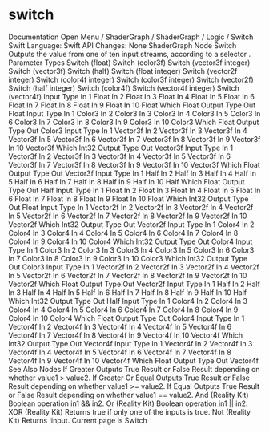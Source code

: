 # switch
 Documentation 
 Open Menu 
/
 ShaderGraph 
/
ShaderGraph
/
 Logic 
/
 Switch 
Swift
Language: 
Swift
 API Changes: 
None
ShaderGraph Node
Switch
Outputs the value from one of ten input streams, according to a selector .
Parameter Types
 Switch (float) 
 Switch (color3f) 
 Switch (vector3f integer) 
 Switch (vector3f) 
 Switch (half) 
 Switch (float integer) 
 Switch (vector2f integer) 
 Switch (color4f integer) 
 Switch (color3f integer) 
 Switch (vector2f) 
 Switch (half integer) 
 Switch (color4f) 
 Switch (vector4f integer) 
 Switch (vector4f) 
Input
Type
In 1
Float
In 2
Float
In 3
Float
In 4
Float
In 5
Float
In 6
Float
In 7
Float
In 8
Float
In 9
Float
In 10
Float
Which
Float
Output
Type
Out
Float
Input
Type
In 1
Color3
In 2
Color3
In 3
Color3
In 4
Color3
In 5
Color3
In 6
Color3
In 7
Color3
In 8
Color3
In 9
Color3
In 10
Color3
Which
Float
Output
Type
Out
Color3
Input
Type
In 1
Vector3f
In 2
Vector3f
In 3
Vector3f
In 4
Vector3f
In 5
Vector3f
In 6
Vector3f
In 7
Vector3f
In 8
Vector3f
In 9
Vector3f
In 10
Vector3f
Which
Int32
Output
Type
Out
Vector3f
Input
Type
In 1
Vector3f
In 2
Vector3f
In 3
Vector3f
In 4
Vector3f
In 5
Vector3f
In 6
Vector3f
In 7
Vector3f
In 8
Vector3f
In 9
Vector3f
In 10
Vector3f
Which
Float
Output
Type
Out
Vector3f
Input
Type
In 1
Half
In 2
Half
In 3
Half
In 4
Half
In 5
Half
In 6
Half
In 7
Half
In 8
Half
In 9
Half
In 10
Half
Which
Float
Output
Type
Out
Half
Input
Type
In 1
Float
In 2
Float
In 3
Float
In 4
Float
In 5
Float
In 6
Float
In 7
Float
In 8
Float
In 9
Float
In 10
Float
Which
Int32
Output
Type
Out
Float
Input
Type
In 1
Vector2f
In 2
Vector2f
In 3
Vector2f
In 4
Vector2f
In 5
Vector2f
In 6
Vector2f
In 7
Vector2f
In 8
Vector2f
In 9
Vector2f
In 10
Vector2f
Which
Int32
Output
Type
Out
Vector2f
Input
Type
In 1
Color4
In 2
Color4
In 3
Color4
In 4
Color4
In 5
Color4
In 6
Color4
In 7
Color4
In 8
Color4
In 9
Color4
In 10
Color4
Which
Int32
Output
Type
Out
Color4
Input
Type
In 1
Color3
In 2
Color3
In 3
Color3
In 4
Color3
In 5
Color3
In 6
Color3
In 7
Color3
In 8
Color3
In 9
Color3
In 10
Color3
Which
Int32
Output
Type
Out
Color3
Input
Type
In 1
Vector2f
In 2
Vector2f
In 3
Vector2f
In 4
Vector2f
In 5
Vector2f
In 6
Vector2f
In 7
Vector2f
In 8
Vector2f
In 9
Vector2f
In 10
Vector2f
Which
Float
Output
Type
Out
Vector2f
Input
Type
In 1
Half
In 2
Half
In 3
Half
In 4
Half
In 5
Half
In 6
Half
In 7
Half
In 8
Half
In 9
Half
In 10
Half
Which
Int32
Output
Type
Out
Half
Input
Type
In 1
Color4
In 2
Color4
In 3
Color4
In 4
Color4
In 5
Color4
In 6
Color4
In 7
Color4
In 8
Color4
In 9
Color4
In 10
Color4
Which
Float
Output
Type
Out
Color4
Input
Type
In 1
Vector4f
In 2
Vector4f
In 3
Vector4f
In 4
Vector4f
In 5
Vector4f
In 6
Vector4f
In 7
Vector4f
In 8
Vector4f
In 9
Vector4f
In 10
Vector4f
Which
Int32
Output
Type
Out
Vector4f
Input
Type
In 1
Vector4f
In 2
Vector4f
In 3
Vector4f
In 4
Vector4f
In 5
Vector4f
In 6
Vector4f
In 7
Vector4f
In 8
Vector4f
In 9
Vector4f
In 10
Vector4f
Which
Float
Output
Type
Out
Vector4f
See Also
Nodes
If Greater
Outputs True Result or False Result depending on whether value1 > value2.
If Greater Or Equal
Outputs True Result or False Result depending on whether value1 >= value2.
If Equal
Outputs True Result or False Result depending on whether value1 == value2.
And (Reality
Kit)
Boolean operation in1 && in2.
Or (Reality
Kit)
Boolean operation in1 || in2.
XOR (Reality
Kit)
Returns true if only one of the inputs is true.
Not (Reality
Kit)
Returns !input.
 Current page is Switch 